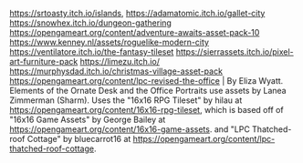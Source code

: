 https://srtoasty.itch.io/islands,
https://adamatomic.itch.io/gallet-city
https://snowhex.itch.io/dungeon-gathering
https://opengameart.org/content/adventure-awaits-asset-pack-10
https://www.kenney.nl/assets/roguelike-modern-city
https://ventilatore.itch.io/the-fantasy-tileset
https://sierrassets.itch.io/pixel-art-furniture-pack
https://limezu.itch.io/
https://murphysdad.itch.io/christmas-village-asset-pack
https://opengameart.org/content/lpc-revised-the-office | By Eliza Wyatt. Elements of the Ornate Desk and the Office Portraits use assets by Lanea Zimmerman (Sharm).
 Uses the "16x16 RPG Tileset" by hilau at https://opengameart.org/content/16x16-rpg-tileset, which is based off of "16x16 Game Assets" by George Bailey at https://opengameart.org/content/16x16-game-assets. and "LPC Thatched-roof Cottage" by bluecarrot16 at https://opengameart.org/content/lpc-thatched-roof-cottage.